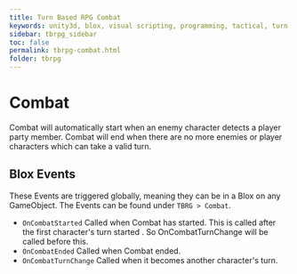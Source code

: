 ```yaml
---
title: Turn Based RPG Combat
keywords: unity3d, blox, visual scripting, programming, tactical, turn based rpg, tbrpg
sidebar: tbrpg_sidebar
toc: false
permalink: tbrpg-combat.html
folder: tbrpg
---
```


Combat
======

Combat will automatically start when an enemy character detects a player party member. Combat will end when there are no more enemies or player characters which can take a valid turn.

Blox Events
-----------

These Events are triggered globally, meaning they can be in a Blox on any GameObject. The Events can be found under `TBRG > Combat`.

- `OnCombatStarted` Called when Combat has started. This is called after the first character's turn started . So OnCombatTurnChange will be called before this.
- `OnCombatEnded` Called when Combat ended.
- `OnCombatTurnChange` Called when it becomes another character's turn.
